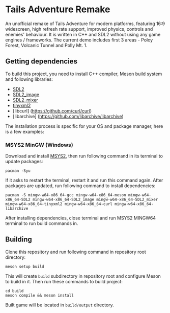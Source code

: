 # Tails Adventure Remake

An unofficial remake of Tails Adventure for modern platforms, featuring 16:9 widescreen, high refresh rate support, improved physics, controls and enemies' behaviour. It is written in C++ and SDL2 without using any game engines / frameworks. The current demo includes first 3 areas - Poloy Forest, Volcanic Tunnel and Polly Mt. 1.

## Getting dependencies

To build this project, you need to install C++ compiler, Meson build system and following libraries:

- [SDL2](https://github.com/libsdl-org/SDL/tree/SDL2)
- [SDL2_image](https://github.com/libsdl-org/SDL_image/tree/SDL2)
- [SDL2_mixer](https://github.com/libsdl-org/SDL_mixer/tree/SDL2)
- [tinyxml2](https://github.com/leethomason/tinyxml2)
- [libcurl] (https://github.com/curl/curl)
- [libarchive] (https://github.com/libarchive/libarchive)

The installation process is specific for your OS and package manager, here is a few examples:

### MSYS2 MinGW (Windows)

Download and install [MSYS2](https://www.msys2.org/), then run following command in its terminal to update packages:

```console
pacman -Syu
```

If it asks to restart the terminal, restart it and run this command again. After packages are updated, run following command to install dependencies:

```console
pacman -S mingw-w64-x86_64-gcc mingw-w64-x86_64-meson mingw-w64-x86_64-SDL2 mingw-w64-x86_64-SDL2_image mingw-w64-x86_64-SDL2_mixer mingw-w64-x86_64-tinyxml2 mingw-w64-x86_64-curl mingw-w64-x86_64-libarchive
```

After installing dependencies, close terminal and run MSYS2 MINGW64 terminal to run build commands in.

## Building

Clone this repository and run following command in repository root directory:

```console
meson setup build
```

This will create `build` subdirectory in repository root and configure Meson to build in it. Then run these commands to build project:

```console
cd build
meson compile && meson install
```

Built game will be located in `build/output` directory.
